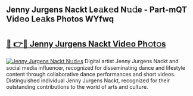 ## Jenny Jurgens Nackt Le𝚊k𝚎d N𝚞𝚍e - Part-mQT Vid𝚎o Le𝚊ks Photos WYfwq

# <h2><a href="http://fb3obmv.evod.top/?m=Jenny+Jurgens+Nackt">🔗 👉🔴 Jenny Jurgens Nackt Vid𝚎o Ph𝚘t𝚘s</a></h2>

[![Jenny Jurgens Nackt N𝚞d𝚎s](https://i.imgur.com/8V9OHl7.gif)](http://fb3obmv.evod.top/?m=Jenny+Jurgens+Nackt)
Digital artist Jenny Jurgens Nackt and social media influencer, recognized for disseminating dance and lifestyle content through collaborative dance performances and short videos. Distinguished individual Jenny Jurgens Nackt, recognized for their outstanding contributions to the world of arts and culture. 
